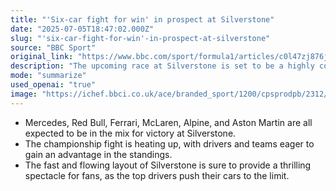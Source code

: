 ```yaml
---
title: "'Six-car fight for win' in prospect at Silverstone"
date: "2025-07-05T18:47:02.000Z"
slug: "'six-car-fight-for-win'-in-prospect-at-silverstone"
source: "BBC Sport"
original_link: "https://www.bbc.com/sport/formula1/articles/c0l47zj876jo"
description: "The upcoming race at Silverstone is set to be a highly competitive affair, with top teams like Mercedes, Red Bull, Ferrari, McLaren, Alpine, and Aston Martin all vying for victory. The championship battle is intensifying as drivers and teams look to gain an edge in the standings. Fans can expect an exciting race at Silverstone, known for its fast and flowing layout that will test the skills of the top drivers as they push their cars to the limit."
mode: "summarize"
used_openai: "true"
image: "https://ichef.bbci.co.uk/ace/branded_sport/1200/cpsprodpb/2312/live/43790de0-59cd-11f0-bb0e-bd2e1ce67270.jpg"
---
```


- Mercedes, Red Bull, Ferrari, McLaren, Alpine, and Aston Martin are all expected to be in the mix for victory at Silverstone.
- The championship fight is heating up, with drivers and teams eager to gain an advantage in the standings.
- The fast and flowing layout of Silverstone is sure to provide a thrilling spectacle for fans, as the top drivers push their cars to the limit.